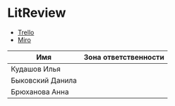 # LitReview

- [Trello](https://trello.com/b/eGBmH6iz/технологии-программирования)
- [Miro](https://miro.com/app/board/uXjVOJKiZms=/)

| Имя | Зона ответственности | 
|----------------|---------:|
| Кудашов Илья |  | 
| Быковский Данила |  | 
| Брюханова Анна |  | 
